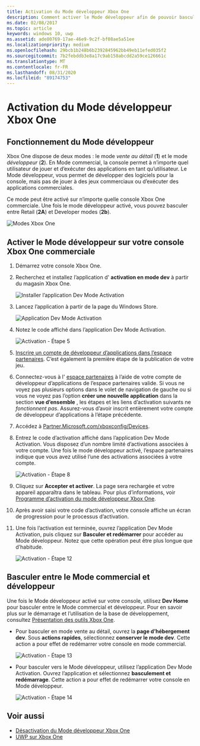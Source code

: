 ```yaml
---
title: Activation du Mode développeur Xbox One
description: Comment activer le Mode développeur afin de pouvoir basculer du Mode commercial au Mode développeur et inversement.
ms.date: 02/08/2017
ms.topic: article
keywords: windows 10, uwp
ms.assetid: ade80769-17ae-46e9-9c2f-bf08ae5a51ee
ms.localizationpriority: medium
ms.openlocfilehash: 29bcb1b248b6b2392845962bb49eb11efed035f2
ms.sourcegitcommit: 7b2febddb3e8a17c9ab158abcdd2a59ce126661c
ms.translationtype: MT
ms.contentlocale: fr-FR
ms.lasthandoff: 08/31/2020
ms.locfileid: "89174753"
---
```

# <a name="xbox-one-developer-mode-activation"></a>Activation du Mode développeur Xbox One

## <a name="how-developer-mode-works"></a>Fonctionnement du Mode développeur
Xbox One dispose de deux modes : le mode *vente au détail* (**1**) et le mode *développeur* (**2**). En Mode commercial, la console permet à n’importe quel utilisateur de jouer et d’exécuter des applications en tant qu’utilisateur. Le Mode développeur, vous permet de développer des logiciels pour la console, mais pas de jouer à des jeux commerciaux ou d’exécuter des applications commerciales.

Ce mode peut être activé sur n’importe quelle console Xbox One commerciale. Une fois le mode développeur activé, vous pouvez basculer entre Retail (**2A**) et Developer modes (**2b**).

![Modes Xbox One](images/dev-mode-flow.png)

## <a name="activate-developer-mode-on-your-retail-xbox-one-console"></a>Activer le Mode développeur sur votre console Xbox One commerciale

1.  Démarrez votre console Xbox One.

2.  Recherchez et installez l’application d' **activation en mode dev** à partir du magasin Xbox One.

    ![Installer l’application Dev Mode Activation](images/devkit-activation-1.png)

3.  Lancez l’application à partir de la page du Windows Store.

    ![Application Dev Mode Activation](images/devkit-activation-2.png)

4.  Notez le code affiché dans l’application Dev Mode Activation.

    ![Activation - Étape 5](images/activation-step-5.png)  
    
5.  [Inscrire un compte de développeur d’applications dans l’espace partenaires](https://developer.microsoft.com/store/register).  C’est également la première étape de la publication de votre jeu.

6.  Connectez-vous à l' [espace partenaires](https://partner.microsoft.com/dashboard) à l’aide de votre compte de développeur d’applications de l’espace partenaires valide.  Si vous ne voyez pas plusieurs options dans le volet de navigation de gauche ou si vous ne voyez pas l’option **créer une nouvelle application** dans la section **vue d’ensemble** , les étapes et les liens d’activation suivants ne _fonctionnent pas_. Assurez-vous d’avoir inscrit entièrement votre compte de développeur d’applications à l’étape précédente.

7.  Accédez à [Partner.Microsoft.com/xboxconfig/Devices](https://partner.microsoft.com/xboxconfig/devices).

8.  Entrez le code d’activation affiché dans l’application Dev Mode Activation. Vous disposez d’un nombre limité d’activations associées à votre compte. Une fois le mode développeur activé, l’espace partenaires indique que vous avez utilisé l’une des activations associées à votre compte.

    ![Activation - Étape 8](images/activation-step-8-rs2.png)    
    
9.  Cliquez sur **Accepter et activer**. La page sera rechargée et votre appareil apparaîtra dans le tableau. Pour plus d’informations, voir [Programme d’activation du mode développeur Xbox One](/legal/windows/agreements/xbox-one-developer-mode-activation).

10. Après avoir saisi votre code d’activation, votre console affiche un écran de progression pour le processus d’activation.  
    
11. Une fois l’activation est terminée, ouvrez l’application Dev Mode Activation, puis cliquez sur **Basculer et redémarrer** pour accéder au Mode développeur. Notez que cette opération peut être plus longue que d’habitude.

    ![Activation - Étape 12](images/activation-step-12.png)   

## <a name="switch-between-retail-and-developer-mode"></a>Basculer entre le Mode commercial et développeur
Une fois le Mode développeur activé sur votre console, utilisez **Dev Home** pour basculer entre le Mode commercial et développeur. Pour en savoir plus sur le démarrage et l’utilisation de la base de développement, consultez [Présentation des outils Xbox One](introduction-to-xbox-tools.md).

* Pour basculer en mode vente au détail, ouvrez la **page d’hébergement dev**. Sous **actions rapides**, sélectionnez **conserver le mode dev**. Cette action a pour effet de redémarrer votre console en mode commercial.    

  ![Activation - Étape 13](images/activation-step-13-rs4.png)  
  
* Pour basculer vers le Mode développeur, utilisez l’application Dev Mode Activation. Ouvrez l’application et sélectionnez **basculement et redémarrage**. Cette action a pour effet de redémarrer votre console en Mode développeur.  

  ![Activation - Étape 14](images/activation-step-12.png)  

## <a name="see-also"></a>Voir aussi
- [Désactivation du Mode développeur Xbox One](devkit-deactivation.md)
- [UWP sur Xbox One](index.md)